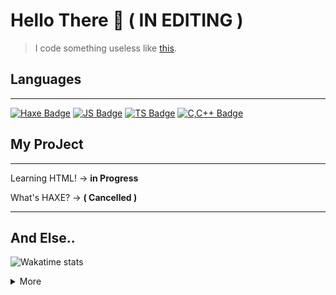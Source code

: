 # Hello There 👋 <strong>( IN EDITING )</strong> 

> I code something useless like <a href="#project">this</a>.


## Languages
<hr>

[![Haxe Badge](https://img.shields.io/badge/-haxe-EA8220?style=for-the-badge&labelColor=black&logo=haxe&logoColor=EA8220)](#) 
[![JS Badge](https://img.shields.io/badge/-Javascript-F0DB4F?style=for-the-badge&labelColor=black&logo=javascript&logoColor=F0DB4F)](#)
[![TS Badge](https://img.shields.io/badge/-Typescript-007ACC?style=for-the-badge&labelColor=black&logo=typescript&logoColor=007ACC)](#) 
[![C,C++ Badge](https://img.shields.io/badge/-C,C++-035798?style=for-the-badge&labelColor=black&logo=c&logoColor=white)](#) 

## <div id="project">My ProJect</div>
<hr>

 Learning HTML! → <strong>in Progress</strong> 

 What's HAXE? → <strong>( Cancelled )</strong>
 
<hr>

## And Else..

![Wakatime stats](https://github-readme-stats.vercel.app/api/wakatime?username=noxv2133&theme=midnight-purple)

<details>
<summary>More</summary>

![GitHub stats](https://github-readme-stats.vercel.app/api?username=noxv213&theme=midnight-purple)
![Top Langs](https://github-readme-stats.vercel.app/api/top-langs/?username=noxv213&theme=midnight-purple)
  
</details>
